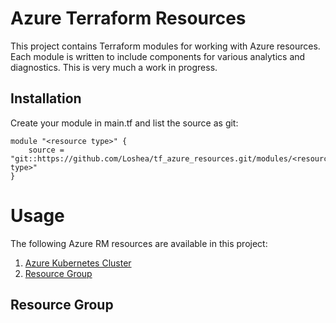 # Azure Terraform Resources

This project contains Terraform modules for working with Azure resources.  Each module is written to include components for various analytics and diagnostics.  This is very much a work in progress.

## Installation
Create your module in main.tf and list the source as git:
```
module "<resource type>" {
    source = "git::https://github.com/Loshea/tf_azure_resources.git/modules/<resource type>"
}
```


# Usage
The following Azure RM resources are available in this project:


1. [Azure Kubernetes Cluster](modules/aks/README.md)
2. [Resource Group](#Resource-Group)

## Resource Group
